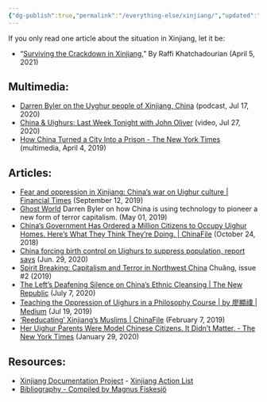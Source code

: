 ```yaml
---
{"dg-publish":true,"permalink":"/everything-else/xinjiang/","updated":"2024-03-13T10:54:52.511+08:00"}
---
```


If you only read one article about the situation in Xinjiang, let it be:

- “[Surviving the Crackdown in Xinjiang](https://www.newyorker.com/magazine/2021/04/12/surviving-the-crackdown-in-xinjiang),” By Raffi Khatchadourian (April 5, 2021)

## Multimedia:

- [Darren Byler on the Uyghur people of Xinjiang, China](https://goodbye.substack.com/p/darren-byler-on-the-uyghur-people) (podcast, Jul 17, 2020)
- [China & Uighurs: Last Week Tonight with John Oliver](https://www.youtube.com/watch?v=17oCQakzIl8) (video, Jul 27, 2020)
- [How China Turned a City Into a Prison - The New York Times](https://www.nytimes.com/interactive/2019/04/04/world/asia/xinjiang-china-surveillance-prison.html) (multimedia, April 4, 2019)

## Articles:

- [Fear and oppression in Xinjiang: China’s war on Uighur culture | Financial Times](https://www.ft.com/content/48508182-d426-11e9-8367-807ebd53ab77) (September 12, 2019)
- [Ghost World](https://logicmag.io/china/ghost-world/) Darren Byler on how China is using technology to pioneer a new form of terror capitalism. (May 01, 2019)
- [China’s Government Has Ordered a Million Citizens to Occupy Uighur Homes. Here’s What They Think They’re Doing. | ChinaFile](https://www.chinafile.com/reporting-opinion/postcard/million-citizens-occupy-uighur-homes-xinjiang) (October 24, 2018)
- [China forcing birth control on Uighurs to suppress population, report says](https://www.bbc.com/news/world-asia-china-53220713) (Jun. 29, 2020)
- [Spirit Breaking: Capitalism and Terror in Northwest China](https://chuangcn.org/journal/two/spirit-breaking/) Chuǎng, issue \#2 (2019)
- [The Left’s Deafening Silence on China’s Ethnic Cleansing | The New Republic](https://newrepublic.com/article/158374/left-deafening-silence-uighur-china) (July 7, 2020)
- [Teaching the Oppression of Uighurs in a Philosophy Course | by 廖顯禕 | Medium](https://liaoshenyi.medium.com/teaching-the-oppression-of-uighurs-in-a-philosophy-course-c3d5456aa70e) (Jul 19, 2019)
- [‘Reeducating’ Xinjiang’s Muslims | ChinaFile](https://www.chinafile.com/library/nyrb-china-archive/reeducating-xinjiangs-muslims) (February 7, 2019)
- [Her Uighur Parents Were Model Chinese Citizens. It Didn’t Matter. - The New York Times](https://www.nytimes.com/2020/01/29/magazine/uyghur-muslims-china.html) (January 29, 2020)

## Resources:

- [Xinjiang Documentation Project](https://xinjiang.sppga.ubc.ca/) - [Xinjiang Action List](https://livingotherwise.com/2020/02/13/xinjiang-action-list/)
- [Bibliography - Compiled by Magnus Fiskesjö](https://uhrp.org/bibliography/)